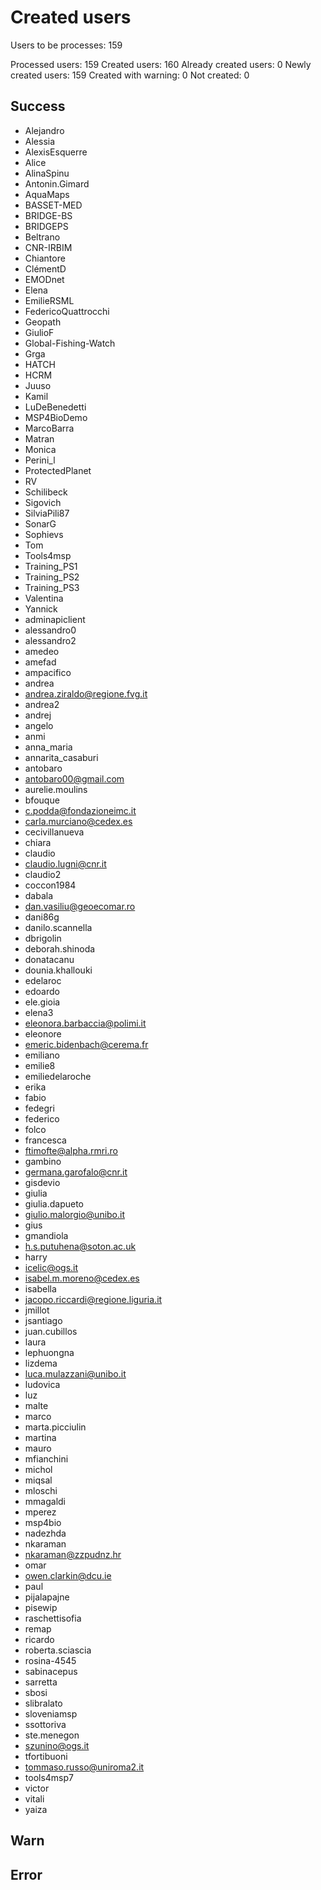 # Created users

Users to be processes: 159

Processed users: 159
Created users: 160
Already created users: 0
Newly created users: 159
Created with warning: 0
Not created: 0

## Success

- Alejandro
- Alessia
- AlexisEsquerre
- Alice
- AlinaSpinu
- Antonin.Gimard
- AquaMaps
- BASSET-MED
- BRIDGE-BS
- BRIDGEPS
- Beltrano
- CNR-IRBIM
- Chiantore
- ClémentD
- EMODnet
- Elena
- EmilieRSML
- FedericoQuattrocchi
- Geopath
- GiulioF
- Global-Fishing-Watch
- Grga
- HATCH
- HCRM
- Juuso
- Kamil
- LuDeBenedetti
- MSP4BioDemo
- MarcoBarra
- Matran
- Monica
- Perini_l
- ProtectedPlanet
- RV
- Schilibeck
- Sigovich
- SilviaPili87
- SonarG
- Sophievs
- Tom
- Tools4msp
- Training_PS1
- Training_PS2
- Training_PS3
- Valentina
- Yannick
- adminapiclient
- alessandro0
- alessandro2
- amedeo
- amefad
- ampacifico
- andrea
- andrea.ziraldo@regione.fvg.it
- andrea2
- andrej
- angelo
- anmi
- anna_maria
- annarita_casaburi
- antobaro
- antobaro00@gmail.com
- aurelie.moulins
- bfouque
- c.podda@fondazioneimc.it
- carla.murciano@cedex.es
- cecivillanueva
- chiara
- claudio
- claudio.lugni@cnr.it
- claudio2
- coccon1984
- dabala
- dan.vasiliu@geoecomar.ro
- dani86g
- danilo.scannella
- dbrigolin
- deborah.shinoda
- donatacanu
- dounia.khallouki
- edelaroc
- edoardo
- ele.gioia
- elena3
- eleonora.barbaccia@polimi.it
- eleonore
- emeric.bidenbach@cerema.fr
- emiliano
- emilie8
- emiliedelaroche
- erika
- fabio
- fedegri
- federico
- folco
- francesca
- ftimofte@alpha.rmri.ro
- gambino
- germana.garofalo@cnr.it
- gisdevio
- giulia
- giulia.dapueto
- giulio.malorgio@unibo.it
- gius
- gmandiola
- h.s.putuhena@soton.ac.uk
- harry
- icelic@ogs.it
- isabel.m.moreno@cedex.es
- isabella
- jacopo.riccardi@regione.liguria.it
- jmillot
- jsantiago
- juan.cubillos
- laura
- lephuongna
- lizdema
- luca.mulazzani@unibo.it
- ludovica
- luz
- malte
- marco
- marta.picciulin
- martina
- mauro
- mfianchini
- michol
- miqsal
- mloschi
- mmagaldi
- mperez
- msp4bio
- nadezhda
- nkaraman
- nkaraman@zzpudnz.hr
- omar
- owen.clarkin@dcu.ie
- paul
- pijalapajne
- pisewip
- raschettisofia
- remap
- ricardo
- roberta.sciascia
- rosina-4545
- sabinacepus
- sarretta
- sbosi
- slibralato
- sloveniamsp
- ssottoriva
- ste.menegon
- szunino@ogs.it
- tfortibuoni
- tommaso.russo@uniroma2.it
- tools4msp7
- victor
- vitali
- yaiza

## Warn

## Error
